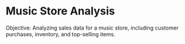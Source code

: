 # Music Store Analysis
Objective: Analyzing sales data for a music store, including customer purchases, inventory, and top-selling items.
